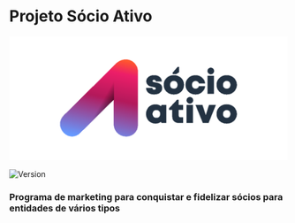 # Projeto Sócio Ativo

![Socio Ativo Logo](imagens/logo.png)

![Version](https://img.shields.io/badge/version-0.0.1--build-ED1E69)

<h3>Programa de marketing para conquistar e fidelizar sócios para entidades de vários tipos</h3>

